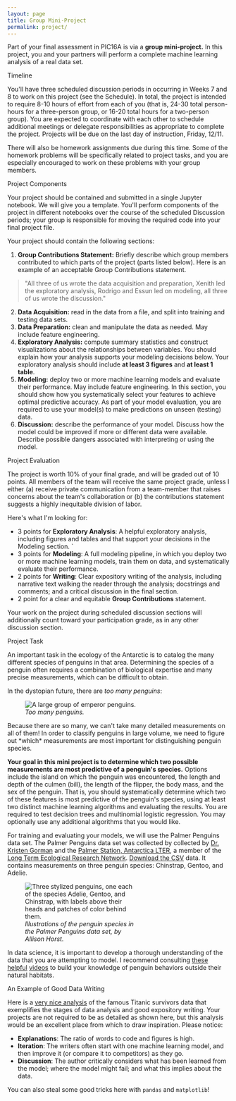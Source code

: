 ```yaml
---
layout: page
title: Group Mini-Project
permalink: project/
---
```


Part of your final assessment in PIC16A is via a **group mini-project.** In this project, you and your partners will perform a complete machine learning analysis of a real data set. 

<div class="fancy-h1"> Timeline </div>

You'll have three scheduled discussion periods in occurring in Weeks 7 and 8 to work on this project (see the Schedule). In total, the project is intended to require 8-10 hours of effort from each of you (that is, 24-30 total person-hours for a three-person group, or 16-20 total hours for a two-person group). You are expected to coordinate with each other to schedule additional meetings or delegate responsibilities as appropriate to complete the project. Projects will be due on the last day of instruction, Friday, 12/11. 

There will also be homework assignments due during this time. Some of the homework problems will be specifically related to project tasks, and you are especially encouraged to work on these problems with your group members.  

<div class="fancy-h1"> Project Components </div>

Your project should be contained and submitted in a single Jupyter notebook. We will give you a template. You'll perform components of the project in different notebooks over the course of the scheduled Discussion periods; your group is responsible for moving the required code into your final project file. 

Your project should contain the following sections: 

1. **Group Contributions Statement:** Briefly describe which group members contributed to which parts of the project (parts listed below). Here is an example of an acceptable Group Contributions statement. 
> "All three of us wrote the data acquisition and preparation, Xenith led the exploratory analysis, Rodrigo and Essun led on modeling, all three of us wrote the discussion." 
2. **Data Acquisition:** read in the data from a file, and split into training and testing data sets. 
3. **Data Preparation:** clean and manipulate the data as needed. May include feature engineering. 
4. **Exploratory Analysis:** compute summary statistics and construct visualizations about the relationships between variables. You should explain how your analysis supports your modeling decisions below. Your exploratory analysis should include **at least 3 figures** and **at least 1 table**. 
5. **Modeling:** deploy two or more machine learning models and evaluate their performance. May include feature engineering. In this section, you should show how you systematically select your features to achieve optimal predictive accuracy. As part of your model evaluation, you are required to use your model(s) to make predictions on unseen (testing) data. 
6. **Discussion:** describe the performance of your model. Discuss how the model could be improved if more or different data were available. Describe possible dangers associated with interpreting or using the model. 

<div class="fancy-h1"> Project Evaluation </div>

The project is worth 10% of your final grade, and will be graded out of 10 points. All members of the team will receive the same project grade, unless I either (a) receive private communication from a team-member that raises concerns about the team's collaboration or (b) the contributions statement suggests a highly inequitable division of labor. 

Here's what I'm looking for: 

- 3 points for **Exploratory Analysis**: A helpful exploratory analysis, including figures and tables and that support your decisions in the Modeling section. `
- 3 points for **Modeling**: A full modeling pipeline, in which you deploy two or more machine learning models, train them on data, and systematically evaluate their performance. 
- 2 points for **Writing**: Clear expository writing of the analysis, including narrative text walking the reader through the analysis; docstrings and comments; and a critical discussion in the final section. 
- 2 point for a clear and equitable **Group Contributions** statement.  

Your work on the project during scheduled discussion sections will additionally count toward your participation grade, as in any other discussion section.  

<div class="fancy-h1"> Project Task </div>

An important task in the ecology of the Antarctic is to catalog the many different species of penguins in that area. Determining the species of a penguin often requires a combination of biological expertise and many precise measurements, which can be difficult to obtain. 

In the dystopian future, there are *too many penguins*: 

<figure class="image" style="width:50%">
  <img src="https://www.pluggedin.com/wp-content/uploads/2019/12/march-of-the-penguins-1536x863.jpg" class="center" alt="A large group of emperor penguins.">
  <figcaption><i>Too many penguins.</i></figcaption>
</figure>
Because there are so many, we can't take many detailed measurements on all of them! In order to classify penguins in large volume, we need to figure out *which* measurements are most important for distinguishing penguin species. 

**Your goal in this mini project is to determine which two possible measurements are most predictive of a penguin's species.** Options include the island on which the penguin was encountered, the length and depth of the culmen (bill), the length of the flipper, the body mass, and the sex of the penguin. That is, you should systematically determine which two of these features is most predictive of the penguin's species, using at least two distinct machine learning algorithms and evaluating the results. You are required to test decision trees and multinomial logistic regression. You may optionally use any additional algorithms that you would like. 


For training and evaluating your models, we will use the Palmer Penguins data set. 
The Palmer Penguins data set was collected by collected by [Dr. Kristen Gorman](https://www.uaf.edu/cfos/people/faculty/detail/kristen-gorman.php) and the [Palmer Station, Antarctica LTER](https://pal.lternet.edu/), a member of the [Long Term Ecological Research Network](https://lternet.edu/). [Download the CSV](https://philchodrow.github.io/PIC16A/content/IO_and_modules/IO/palmer_penguins.csv) data. 
It contains measurements on three penguin species: Chinstrap, Gentoo, and Adelie. 

<figure class="image" style="width:50%">
  <img src="https://allisonhorst.github.io/palmerpenguins/man/figures/lter_penguins.png" alt="Three stylized penguins, one each of the species Adelie, Gentoo, and Chinstrap, with labels above their heads and patches of color behind them.">
  <figcaption><i>Illustrations of the penguin species in the Palmer Penguins data set, by Allison Horst.</i></figcaption>
</figure>

In data science, it is important to develop a thorough understanding of the data that you are attempting to model. I recommend consulting [these](https://www.youtube.com/watch?v=ZbASA6fZaRI) [helpful](https://www.youtube.com/watch?v=M5UlTRrVaTk) [videos](https://www.youtube.com/watch?v=RoTVc32TLx8) to build your knowledge of penguin behaviors outside their natural habitats. 








<div class="fancy-h1"> An Example of Good Data Writing </div>

Here is a [very nice analysis](https://humansofdata.atlan.com/2016/07/machine-learning-python/) of the famous Titanic survivors data that exemplifies the stages of data analysis and good expository writing. Your projects are not required to be as detailed as shown here, but this analysis would be an excellent place from which to draw inspiration. Please notice: 

- **Explanations**: The ratio of words to code and figures is high. 
- **Iteration**: The writers often start with one machine learning model, and then improve it (or compare it to competitors) as they go. 
- **Discussion**: The author critically considers what has been learned from the model; where the model might fail; and what this implies about the data. 

You can also steal some good tricks here with `pandas` and `matplotlib`!

